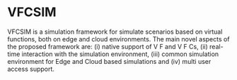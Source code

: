 # VFCSIM
VFCSIM is a simulation framework for simulate scenarios based on virtual functions, both on edge and cloud environments. 
The main novel aspects of the proposed framework are:
(i) native support of V F and V F Cs, 
(ii) real-time interaction with the simulation environment, 
(iii) common simulation environment for Edge and Cloud based simulations and 
(iv) multi user access support.
